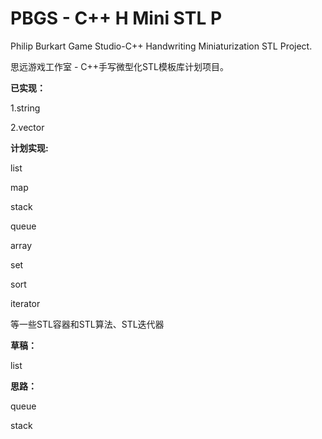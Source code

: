 # PBGS - C++ H Mini STL P
Philip Burkart Game Studio-C++ Handwriting Miniaturization STL Project.

思远游戏工作室 - C++手写微型化STL模板库计划项目。

**已实现：**

1.string

2.vector

**计划实现:**

list

map

stack

queue

array

set

sort

iterator

等一些STL容器和STL算法、STL迭代器

**草稿：**

list

**思路：**

queue

stack
